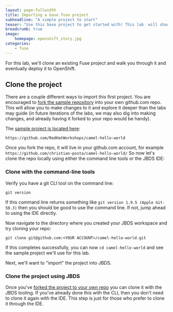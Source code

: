 ```yaml
---
layout: page-fullwidth
title: Importing a base fuse project
subheadline: "A simple project to start"
teaser: "Use this base project to get started with! This lab  will show you all of the salient pieces necessary to use JBoss Fuse in a docker environment, like OpenShift"
breadcrumb: true
image:
    homepage: openshift_story.jpg
categories:
    - fuse
---
```


For this lab, we'll clone an existing Fuse project and walk you through it and eventually deploy it to OpenShift.

## Clone the project

There are a couple different ways to import this first project. You are encouraged to [fork the sample repository][fork] into your own github.com repo. This will allow you to make changes to it and explore it deeper than the labs may guide (in future iterations of the labs, we may also dig into making changes, and already having it forked to your repo would be handy). 
  
The [sample project is located here][fork]:

    https://github.com/RedHatWorkshops/camel-hello-world
    
Once you fork the repo, it will live in your github.com account, for example `https://github.com/christian-posta/camel-hello-world/` So now let's clone the repo locally using either the command line tools or the JBDS IDE:

### Clone with the command-line tools

Verify you have a git CLI tool on the command line:

    git version
    
If this command line returns something like `git version 1.9.5 (Apple Git-50.3)` then you should be good to use the command line. If not, jump ahead to using the IDE directly.
    
Now navigate to the directory where you created your JBDS workspace and try cloning your repo:

    git clone git@github.com:<YOUR ACCOUNT>/camel-hello-world.git
    
If this completes successfully, you can now `cd camel-hello-world` and see the sample project we'll use for this lab.

Next, we'll want to "import" the project into JBDS. 

### Clone the project using JBDS
Once you've [forked the project to your own repo][fork] you can clone it with the JBDS tooling. If you've already done this with the CLI, then you don't need to clone it again with the IDE. This step is just for those who prefer to clone it through the IDE.

[fork]: https://github.com/RedHatWorkshops/camel-hello-world/fork